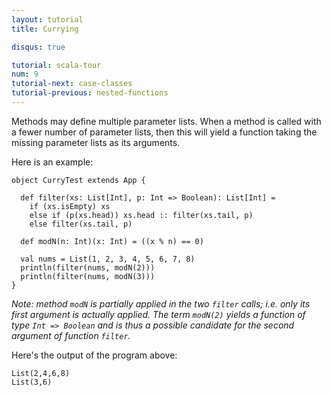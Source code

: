 ```yaml
---
layout: tutorial
title: Currying

disqus: true

tutorial: scala-tour
num: 9
tutorial-next: case-classes
tutorial-previous: nested-functions
---
```


Methods may define multiple parameter lists. When a method is called with a fewer number of parameter lists, then this will yield a function taking the missing parameter lists as its arguments.

Here is an example:

    object CurryTest extends App {

      def filter(xs: List[Int], p: Int => Boolean): List[Int] =
        if (xs.isEmpty) xs
        else if (p(xs.head)) xs.head :: filter(xs.tail, p)
        else filter(xs.tail, p)

      def modN(n: Int)(x: Int) = ((x % n) == 0)

      val nums = List(1, 2, 3, 4, 5, 6, 7, 8)
      println(filter(nums, modN(2)))
      println(filter(nums, modN(3)))
    }

_Note: method `modN` is partially applied in the two `filter` calls; i.e. only its first argument is actually applied. The term `modN(2)` yields a function of type `Int => Boolean` and is thus a possible candidate for the second argument of function `filter`._

Here's the output of the program above:

    List(2,4,6,8)
    List(3,6)
